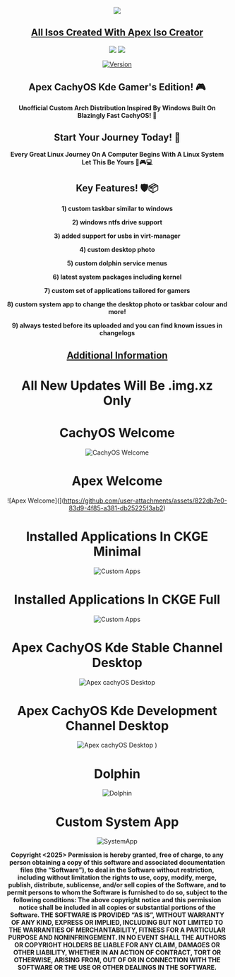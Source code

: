 <p align="center">
<img src="https://i.postimg.cc/JhMRf2RZ/claudemods-03-17-2025.gif">	



<div align="center">

 
##  [All Isos Created With Apex Iso Creator](https://github.com/claudemods/ApexArchIsoCreatorGuiAppImage)

<div align="center">


  <a href="https://archlinux.org/" target="_blank"><img src="https://img.shields.io/badge/OS-Arch-0000FF?style=for-the-badge&logo=linux" /></a>
<a href="https://cachyos.org/" target="_blank"><img src="https://img.shields.io/badge/DISTRO-CachyOS-00FFFF?style=for-the-badge&logo=CachyOS" /></a>

[![Version](https://img.shields.io/github/v/release/claudemods/ApexCKGE?color=FFD700&label=Latest%20Release&style=for-the-badge)](https://github.com/claudemods/ApexCKGE/releases/tag/CKGE-Build-27-03-2025)


## Apex CachyOS Kde Gamer's Edition! 🎮
**Unofficial Custom Arch Distribution Inspired By Windows Built On Blazingly Fast CachyOS! 🚀**
 
 



## Start Your Journey Today! 🦅 
  **Every Great Linux Journey On A Computer Begins With A Linux System Let This Be Yours 🚀🎮💻**


## Key Features! 🛡️📦 
  **1) custom taskbar similar to windows**

  **2) windows ntfs drive support**

  **3) added support for usbs in virt-manager**
  
  **4) custom desktop photo**
 
  **5) custom dolphin service menus**
 
  **6) latest system packages including kernel**
 
  **7) custom set of applications tailored for gamers**
 
  **8) custom system app to change the desktop photo or taskbar colour and more!**
 
  **9) always tested before its uploaded and you can find known issues in changelogs**


##  [Additional Information](https://github.com/claudemods/ApexCKGE/blob/main/AdditionalInformation.md)

<h1>All New Updates Will Be .img.xz Only</h1>



   <h1>CachyOS Welcome</h1>
   
![CachyOS Welcome](https://github.com/user-attachments/assets/eeaf8cf0-5e30-42d0-be12-4c3fe4edc960)

   <h1>Apex Welcome</h1>
   
![Apex Welcome](](https://github.com/user-attachments/assets/822db7e0-83d9-4f85-a381-db25225f3ab2)


<h1>Installed Applications In CKGE Minimal</h1>

![Custom Apps](https://github.com/user-attachments/assets/78c4ac2c-e799-4266-bf3f-073fc9aed892)



<h1>Installed Applications In CKGE Full</h1>

![Custom Apps](https://github.com/user-attachments/assets/6a848307-678d-4164-a176-65153035247c)


<h1>Apex CachyOS Kde Stable Channel Desktop</h1>

![Apex cachyOS Desktop](https://github.com/user-attachments/assets/67d494b1-471c-485e-ba9b-fcd66f6362b5)


<h1>Apex CachyOS Kde Development Channel Desktop</h1>

![Apex cachyOS Desktop](https://github.com/user-attachments/assets/130e76f3-488a-47b4-a8d0-34007681c59d)
)


<h1>Dolphin</h1>

![Dolphin](https://github.com/user-attachments/assets/1d8a73e5-8360-4f02-902e-3690f4112f91)


<h1>Custom System App</h1>

![SystemApp](https://github.com/user-attachments/assets/3660b99c-e838-4021-b53b-5b09755d990c)






<strong> Copyright <2025> <claudemods> Permission is hereby granted, free of charge, to any person obtaining a copy of this software and associated documentation files (the “Software”), to deal in the Software without restriction, including without limitation the rights to use, copy, modify, merge, publish, distribute, sublicense, and/or sell copies of the Software, and to permit persons to whom the Software is furnished to do so, subject to the following conditions: The above copyright notice and this permission notice shall be included in all copies or substantial portions of the Software. THE SOFTWARE IS PROVIDED “AS IS”, WITHOUT WARRANTY OF ANY KIND, EXPRESS OR IMPLIED, INCLUDING BUT NOT LIMITED TO THE WARRANTIES OF MERCHANTABILITY, FITNESS FOR A PARTICULAR PURPOSE AND NONINFRINGEMENT. IN NO EVENT SHALL THE AUTHORS OR COPYRIGHT HOLDERS BE LIABLE FOR ANY CLAIM, DAMAGES OR OTHER LIABILITY, WHETHER IN AN ACTION OF CONTRACT, TORT OR OTHERWISE, ARISING FROM, OUT OF OR IN CONNECTION WITH THE SOFTWARE OR THE USE OR OTHER DEALINGS IN THE SOFTWARE. <strong>
</div>

